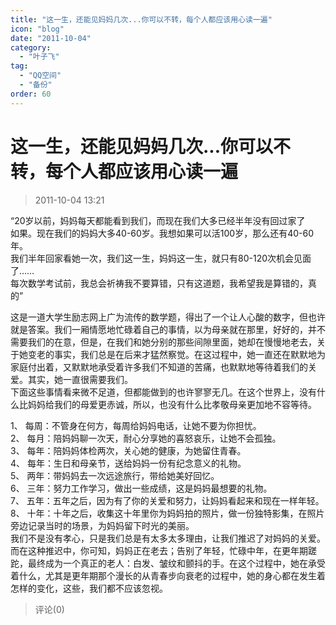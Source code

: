 ```yaml
---
title: "这一生，还能见妈妈几次...你可以不转，每个人都应该用心读一遍"
icon: "blog"
date: "2011-10-04"
category:
  - "叶子飞"
tag:
  - "QQ空间"
  - "备份"
order: 60
---
```

# 这一生，还能见妈妈几次...你可以不转，每个人都应该用心读一遍
> 2011-10-04 13:21


“20岁以前，妈妈每天都能看到我们，而现在我们大多已经半年没有回过家了  
如果。现在我们的妈妈大多40-60岁。我想如果可以活100岁，那么还有40-60年。  
我们半年回家看她一次，我们这一生，妈妈这一生，就只有80-120次机会见面了……  
每次数学考试前，我总会祈祷我不要算错，只有这道题，我希望我是算错的，真的”  
  
这是一道大学生励志网上广为流传的数学题，得出了一个让人心酸的数字，但也许就是答案。我们一厢情愿地忙碌着自己的事情，以为母亲就在那里，好好的，并不需要我们的在意，但是，在我们和她分别的那些间隙里面，她却在慢慢地老去，关于她变老的事实，我们总是在后来才猛然察觉。在这过程中，她一直还在默默地为家庭付出着，又默默地承受着许多我们不知道的苦痛，也默默地等待着我们的关爱。其实，她一直很需要我们。  
下面这些事情看来微不足道，但都能做到的也许寥寥无几。在这个世界上，没有什么比妈妈给我们的母爱更赤诚，所以，也没有什么比孝敬母亲更加地不容等待。  
  
1、 每周：不管身在何方，每周给妈妈电话，让她不要为你担忧。  
2、 每月：陪妈妈聊一次天，耐心分享她的喜怒哀乐，让她不会孤独。  
3、 每年：陪妈妈体检两次，关心她的健康，为她留住青春。  
4、 每年：生日和母亲节，送给妈妈一份有纪念意义的礼物。  
5、 两年：带妈妈去一次远途旅行，带给她美好回忆。  
6、 三年：努力工作学习，做出一些成绩，这是妈妈最想要的礼物。  
7、 五年：五年之后，因为有了你的关爱和努力，让妈妈看起来和现在一样年轻。  
8、 十年：十年之后，收集这十年里你为妈妈拍的照片，做一份独特影集，在照片旁边记录当时的场景，为妈妈留下时光的美丽。  
我们不是没有孝心，只是我们总是有太多太多理由，让我们推迟了对妈妈的关爱。而在这种推迟中，你可知，妈妈正在老去；告别了年轻，忙碌中年，在更年期蹉跎，最终成为一个真正的老人：白发、皱纹和颤抖的手。在这个过程中，她在承受着什么，尤其是更年期那个漫长的从青春步向衰老的过程中，她的身心都在发生着怎样的变化，这些，我们都不应该忽视。
> 评论(0)

